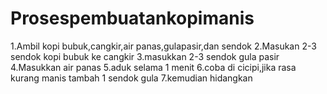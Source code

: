 # Prosespembuatankopimanis
1.Ambil kopi bubuk,cangkir,air panas,gulapasir,dan sendok
2.Masukan 2-3 sendok kopi bubuk ke cangkir
3.masukkan 2-3 sendok gula pasir
4.Masukkan air panas 
5.aduk selama 1 menit 
6.coba di cicipi,jika rasa kurang manis tambah 1 sendok gula
7.kemudian hidangkan
